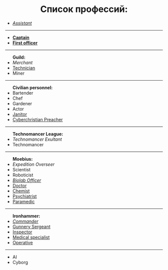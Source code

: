 <h1 align="center"> Список профессий: </h1>
<ul>
  <li><em><a href="/contents/ru/j/assistant_ru.md">Assistant</a></em> </li>
  </ul>
  <hr>
  <ul><li><strong> <a href="/contents/ru/j/captain_ru.md">Captain</a></strong></li>
  <li><strong> <a href="/contents/ru/j/first_officer_ru.md">First officer</a></strong></li>
  </ul>
  <hr>
  <ul><strong>Guild:</strong>
  <li><em>Merchant</em></li>
  <li><a href="/contents/ru/j/guild_technician_ru.md">Technician</a></li>
  <li>Miner</li>
  </ul>
  <hr>
  <ul><strong>Civilian personnel:</strong>
  <li>Bartender</li>
  <li>Chef</li>
  <li>Gardener</li>
  <li>Actor</li>
  <li><a href="/contents/ru/j/janitor_ru.md">Janitor</a></li>
  <li><a href="/contents/ru/j/Cyberchristian_Preacher_ru.md">Cyberchristian Preacher</a></li>
  </ul>
  <hr>
  <ul><strong>Technomancer League:</strong>
  <li><em>Technomancer Exultant</em> </li>
  <li>Technomancer</li>
  </ul>
  <hr>
  <ul><strong>Moebius:</strong>
  <li><em>Expedition Overseer</em></li>
  <li>Scientist</li>
  <li>Roboticist</li>
  <li><em><a href="/contents/ru/j/moebius_Biolab_Officer_ru.md">Biolab Officer</a></em></li>
  <li><a href="/contents/ru/j/moebius_doctor_ru.md">Doctor</a></li>
  <li><a href="/contents/ru/j/moebius_chemist_ru.md">Chemist</a></li>
  <li><a href="/contents/ru/j/moebius_psychiatrist_ru.md">Psychiatrist</a></li>
  <li><a href="/contents/ru/j/moebius_paramedic_ru.md">Paramedic</a></li>
  </ul>
  <hr>
  <ul><strong>Ironhammer:</strong>
  <li><em><a href="/contents/ru/j/ironhammer_commander_ru.md">Commander</a></em></li>
  <li><a href="/contents/ru/j/ironhammer_GunnSarge_ru.md">Gunnery Sergeant</a></li>
  <li><a href="/contents/ru/j/ironhammer_Inspector_ru.md">Inspector</a></li>
  <li><a href="/contents/ru/j/ironhammer_MedSpec_ru.md">Medical specialist</a></li>
  <li><a href="/contents/ru/j/ironhammer_Operative_ru.md">Operative</a></li>
  </ul>
  <hr>
  <ul>
  <li>AI</li>
  <li>Cyborg</li>
  </ul>
